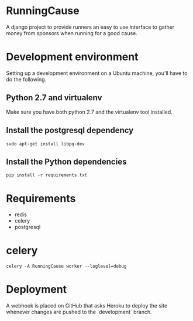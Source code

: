# RunningCause
A django project to provide runners an easy to use interface to gather money
from sponsors when running for a good cause.

# Development environment

Setting up a development environment on a Ubuntu machine, you'll have to do the
following.

## Python 2.7 and virtualenv

Make sure you have both python 2.7 and the virtualenv tool installed.

## Install the postgresql dependency

	sudo apt-get install libpq-dev

## Install the Python dependencies

	pip install -r requirements.txt

# Requirements

 * redis
 * celery
 * postgresql

# celery

	celery -A RunningCause worker --loglevel=debug

# Deployment
A webhook is placed on GitHub that asks Heroku to deploy the site whenever
changes are pushed to the ´development´ branch.
